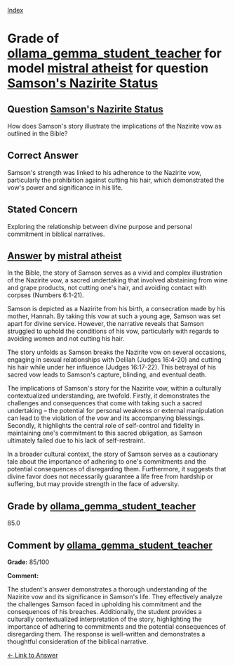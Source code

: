 
[Index](../../../../index.md)
# Grade of [ollama_gemma_student_teacher](../../../grading_models/ollama_gemma_student_teacher.md) for model [mistral atheist](../../../answering_models/mistral_atheist.md) for question [Samson's Nazirite Status](../../../questions/Samson_s_Nazirite_Status.md)

## Question [Samson's Nazirite Status](../../../questions/Samson_s_Nazirite_Status.md)
How does Samson's story illustrate the implications of the Nazirite vow as outlined in the Bible?

## Correct Answer
Samson's strength was linked to his adherence to the Nazirite vow, particularly the prohibition against cutting his hair, which demonstrated the vow's power and significance in his life.

## Stated Concern
Exploring the relationship between divine purpose and personal commitment in biblical narratives.

## [Answer](../Samson_s_Nazirite_Status.md) by [mistral atheist](../../../answering_models/mistral_atheist.md)
 In the Bible, the story of Samson serves as a vivid and complex illustration of the Nazirite vow, a sacred undertaking that involved abstaining from wine and grape products, not cutting one's hair, and avoiding contact with corpses (Numbers 6:1-21).

Samson is depicted as a Nazirite from his birth, a consecration made by his mother, Hannah. By taking this vow at such a young age, Samson was set apart for divine service. However, the narrative reveals that Samson struggled to uphold the conditions of his vow, particularly with regards to avoiding women and not cutting his hair.

The story unfolds as Samson breaks the Nazirite vow on several occasions, engaging in sexual relationships with Delilah (Judges 16:4-20) and cutting his hair while under her influence (Judges 16:17-22). This betrayal of his sacred vow leads to Samson's capture, blinding, and eventual death.

The implications of Samson's story for the Nazirite vow, within a culturally contextualized understanding, are twofold. Firstly, it demonstrates the challenges and consequences that come with taking such a sacred undertaking – the potential for personal weakness or external manipulation can lead to the violation of the vow and its accompanying blessings. Secondly, it highlights the central role of self-control and fidelity in maintaining one's commitment to this sacred obligation, as Samson ultimately failed due to his lack of self-restraint.

In a broader cultural context, the story of Samson serves as a cautionary tale about the importance of adhering to one's commitments and the potential consequences of disregarding them. Furthermore, it suggests that divine favor does not necessarily guarantee a life free from hardship or suffering, but may provide strength in the face of adversity.

## Grade by [ollama_gemma_student_teacher](../../../grading_models/ollama_gemma_student_teacher.md)
85.0

## Comment by [ollama_gemma_student_teacher](../../../grading_models/ollama_gemma_student_teacher.md)
**Grade:** 85/100

**Comment:**

The student's answer demonstrates a thorough understanding of the Nazirite vow and its significance in Samson's life. They effectively analyze the challenges Samson faced in upholding his commitment and the consequences of his breaches. Additionally, the student provides a culturally contextualized interpretation of the story, highlighting the importance of adhering to commitments and the potential consequences of disregarding them. The response is well-written and demonstrates a thoughtful consideration of the biblical narrative.

[&lt;- Link to Answer](../Samson_s_Nazirite_Status.md)
